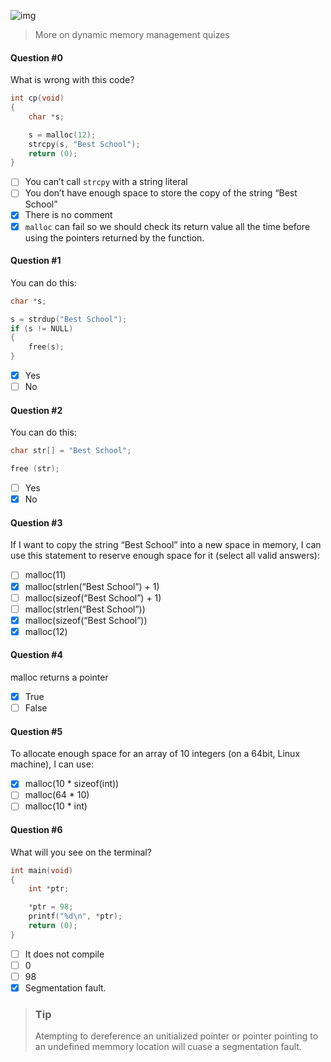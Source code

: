 ![img](https://assets.imaginablefutures.com/media/images/ALX_Logo.max-200x150.png)
> More on dynamic memory management quizes

#### Question #0
What is wrong with this code?

```c
int cp(void)
{
    char *s;

    s = malloc(12);
    strcpy(s, "Best School");
    return (0);
}
```
* [ ] You can’t call ```strcpy``` with a string literal
* [ ] You don’t have enough space to store the copy of the string “Best School”
* [X] There is no comment
* [X] ```malloc``` can fail so we should check its return value all the time before using the pointers returned by the function.

#### Question #1
You can do this:
```c
char *s;

s = strdup("Best School");
if (s != NULL)
{
    free(s);
}
```
* [X] Yes
* [ ] No

#### Question #2
You can do this:
```c
char str[] = "Best School";

free (str);
```
* [ ] Yes
* [X] No

#### Question #3
If I want to copy the string “Best School” into a new space in memory, I can use this statement to reserve enough space for it (select all valid answers):

* [ ] malloc(11)
* [X] malloc(strlen(“Best School”) + 1)
* [ ] malloc(sizeof(“Best School”) + 1)
* [ ] malloc(strlen(“Best School”))
* [X] malloc(sizeof(“Best School”))
* [X] malloc(12)

#### Question #4
malloc returns a pointer

* [X] True
* [ ] False

#### Question #5
To allocate enough space for an array of 10 integers (on a 64bit, Linux machine), I can use:

* [X] malloc(10 * sizeof(int))
* [ ] malloc(64 * 10)
* [ ] malloc(10 * int)

#### Question #6
What will you see on the terminal?
```c
int main(void)
{
    int *ptr;

    *ptr = 98;
    printf("%d\n", *ptr);
    return (0);
}
```
* [ ] It does not compile
* [ ] 0
* [ ] 98
* [X] Segmentation fault. 
> ### Tip
> Atempting to dereference an unitialized pointer or pointer pointing to an undefined memmory location will cuase a segmentation fault. 
